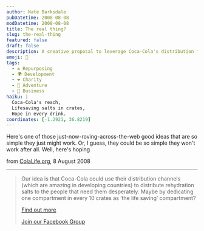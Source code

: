 ```yaml
---
author: Nate Barksdale
pubDatetime: 2008-08-08
modDatetime: 2008-08-08
title: The real thing?
slug: the-real-thing
featured: false
draft: false
description: A creative proposal to leverage Coca-Cola's distribution for lifesaving rehydration salts.
emoji: 🚰
tags:
  - ♻️ Repurposing
  - 🌍 Development
  - ❤️ Charity
  - 🌊 Adventure
  - 💼 Business
haiku: |
  Coca-Cola's reach,  
  Lifesaving salts in crates,  
  Hope in every drink.
coordinates: [-1.2921, 36.8219]
---
```


Here's one of those just-now-roving-across-the-web good ideas that are so simple they just might work. Or, I guess, they could be so simple they won't work after all. Well, here's hoping

from [ColaLife.org](http://www.colalife.org/), 8 August 2008

---

> Our idea is that Coca-Cola could use their distribution channels (which are amazing in developing countries) to distribute rehydration salts to the people that need them desperately. Maybe by dedicating one compartment in every 10 crates as ‘the life saving’ compartment?
>
> [Find out more](http://web.archive.org/web/20250126213931/https://www.colalife.org/about/)
>
> [Join our Facebook Group](http://www.facebook.com/group.php?gid=18947780476#/group.php?gid=18947780476)
